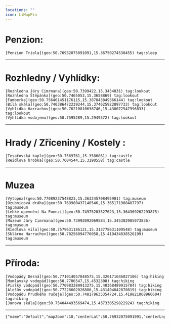 ```yaml
---
locations: ""
icon: LiMapPin
---
```

# Penzion:
	[Penzion Triola](geo:50.76932075091091,15.36750274530455) tag:sleep
---
# Rozhledny / Vyhlídky:
	[Rozhledna Járy Cimrmana](geo:50.7399422,15.3454031) tag:lookout
	[Rozhledna Štěpánka](geo:50.7465053,15.3658869) tag:lookout 
	[Famberka](geo:50.756461451176115,15.387843849366144) tag:lookout
	[Bílá skála](geo:50.740386472239244,15.374625922897733) tag:lookout
	[Vyhlídka Harrachov](geo:50.76210810638746,15.430072547996833) tag:lookout
	[Vyhlídka vodojemu](geo:50.7595289,15.2949572) tag:lookout
---
# Hrady / Zříceniny / Kostely  :
	[Tesařovská kaple](geo:50.7569761,15.3586861) tag:castle 
	[Reidlova hrobka](geo:50.7604544,15.3190558) tag:castle

---
# Muzea
	[Výtopna](geo:50.77089237548823,15.363245708495901) tag:museum
	[Ozubnicová dráha](geo:50.769980437140546,15.365171908487797) tag:museum
	[Lehké opevnění Na Pomezí](geo:50.74975203527623,15.364369262293875) tag:museum
	[Muzeum Járy Cimrmana](geo:50.73992092069584,15.345302985073836) tag:museum
	[Riedlova vila](geo:50.7579631186121,15.313778631109548) tag:museum
	[Sklárna Harrachov](geo:50.78256094776058,15.419434838526199) tag:museum
---
# Příroda:
	[Vodopády Desná](geo:50.771014057848575,15.320171646827106) tag:hiking
	[Mumlavský vodopád](geo:50.7706547,15.4532308) tag:hiking
	[Pislký vodopád](geo:50.770983289913275,15.40368489915784) tag:hiking
	[Alešův vodopád](geo:50.77228602026886,15.431494042870819) tag:hiking
	[Vodopádu Prudkého ručeje](geo:50.748179635354724,15.419821068966604) tag:hiking
	[Janova skála](geo:50.754044493569474,15.437330529822924) tag:hiking 
	
---


```mapview
{"name":"Default","mapZoom":10,"centerLat":50.76932075091091,"centerLng":15.36750274530455,"query":"","chosenMapSource":0,"showLinks":true,"linkColor":"red"}
```
